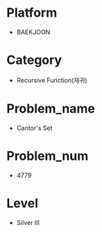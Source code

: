 # Platform

* BAEKJOON

# Category

* Recursive Function(재귀)

# Problem_name

* Cantor's Set

# Problem_num

* 4779

# Level

* Silver III